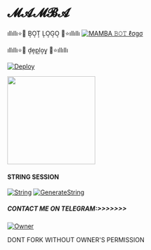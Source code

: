 <h1>𝓜𝓐𝓜𝓑𝓐</h1>

ıllıllı⭐🌟 B͙O͙T͙ L͙O͙G͙O͙ 🌟⭐ıllıllı 
[![MAMBA 𝙱𝙾𝚃 ℓσgσ]( https://telegra.ph/file/ea68644f59bdaf57fd61e.jpg)](https://t.me/MAMBA_X_SUPPORT)                       
                       
ıllıllı⭐🌟 d͙e͙p͙l͙o͙y͙ 🌟⭐ıllıllı

[![Deploy](https://www.herokucdn.com/deploy/button.svg)](https://heroku.com/deploy?template=https://github.com/SUKHPAL443/MAMBAUSERBOT)
<p><a href=https://github.com/DYNANETWORK/MAMBAUSERBOT> <img src="https://img.shields.io/badge/Deploy%20To%20Railway-blueviolet?style=for-the-badge&logo="railway" width="200"/></a></p>

#### STRING SESSION 

[![String](https://telegra.ph/file/ea68644f59bdaf57fd61e.jpg)](https://replit.com/@Jaggi444/MAMBA#main.py) 
[![GenerateString](https://img.shields.io/badge/repl.it-generateString-yellowgreen)](https://replit.com/@Jaggi444/MAMBA#main.py) 

  ##### CONTACT ME ON TELEGRAM:>>>>>>>
 [![Owner](https://telegra.ph/file/3af984f455d98e274ea1b.jpg)](https://t.me/MAMBA_STAR)

DONT FORK WITHOUT OWNER'S PERMISSION
